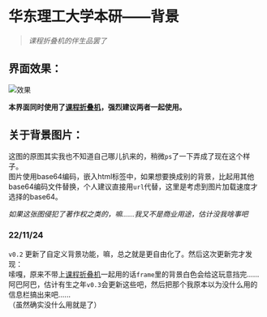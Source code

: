 # 华东理工大学本研——背景

> *课程折叠机的伴生品罢了*  

## 界面效果：

![效果](https://raw.githubusercontent.com/Skuyazlu/javascript-tampermonkey/main/ecust/img/effect.jpg)

**本界面同时使用了[课程折叠机](https://greasyfork.org/zh-CN/scripts/454642-%E5%8D%8E%E4%B8%9C%E7%90%86%E5%B7%A5%E5%A4%A7%E5%AD%A6%E6%9C%AC%E7%A0%94-%E8%AF%BE%E7%A8%8B%E6%8A%98%E5%8F%A0%E6%9C%BA)，强烈建议两者一起使用。**

## 关于背景图片：  
这图的原图其实我也不知道自己哪儿扒来的，稍微`ps`了一下弄成了现在这个样子。  
图片使用base64编码，嵌入html标签中，如果想要换成别的背景，比起用其他base64编码文件替换，个人建议直接用`url`代替，这里是考虑到图片加载速度才选择的base64。 

*如果这张图侵犯了著作权之类的，嘛......我又不是商业用途，估计没我啥事吧*  
### 22/11/24
`v0.2` 更新了自定义背景功能，嘛，总之就是更自由化了。然后这次更新完才发现：  
嗦嘎，原来不带上[课程折叠机](https://greasyfork.org/zh-CN/scripts/454642-%E5%8D%8E%E4%B8%9C%E7%90%86%E5%B7%A5%E5%A4%A7%E5%AD%A6%E6%9C%AC%E7%A0%94-%E8%AF%BE%E7%A8%8B%E6%8A%98%E5%8F%A0%E6%9C%BA)一起用的话`frame`里的背景白色会给这玩意挡完......  
阿巴阿巴，估计有生之年`v0.3`会更新这些吧，然后把那个我原本以为没什么用的信息栏搞出来吧......  
（虽然确实没什么用就是了）